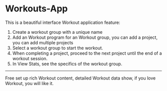 # Workouts-App
This is a beautiful interface Workout application
feature:
1. Create a workout group with a unique name
2. Add an Workout program for an Workout group, you can add a project, you can add multiple projects
3. Select a workout group to start the workout.
4. When completing a project, proceed to the next project until the end of a workout session.
5. In View Stats, see the specifics of the workout group.
------------------------------
Free set up rich Workout content, detailed Workout data show, if you love Workout, you will like it.
